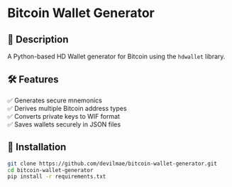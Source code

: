 # Bitcoin Wallet Generator

## 🔹 Description
A Python-based HD Wallet generator for Bitcoin using the `hdwallet` library.

## 🛠️ Features
✅ Generates secure mnemonics  
✅ Derives multiple Bitcoin address types  
✅ Converts private keys to WIF format  
✅ Saves wallets securely in JSON files  

## 🚀 Installation
```sh
git clone https://github.com/devilmae/bitcoin-wallet-generator.git 
cd bitcoin-wallet-generator
pip install -r requirements.txt
